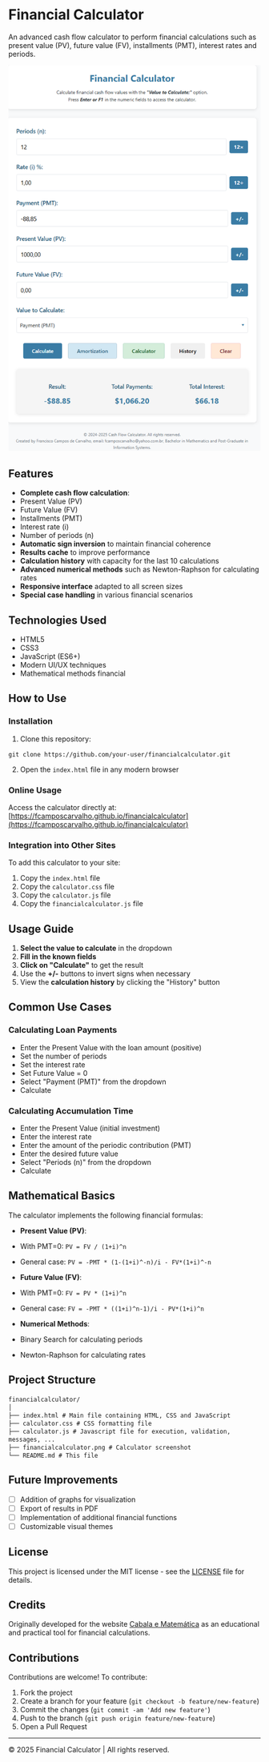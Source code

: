 # Financial Calculator

An advanced cash flow calculator to perform financial calculations such as present value (PV), future value (FV), installments (PMT), interest rates and periods.

![Financial Calculator](https://github.com/fcamposcarvalho/financialcalculator/raw/main/financialcalculator.png)

## Features

- **Complete cash flow calculation**:
- Present Value (PV)
- Future Value (FV)
- Installments (PMT)
- Interest rate (i)
- Number of periods (n)
- **Automatic sign inversion** to maintain financial coherence
- **Results cache** to improve performance
- **Calculation history** with capacity for the last 10 calculations
- **Advanced numerical methods** such as Newton-Raphson for calculating rates
- **Responsive interface** adapted to all screen sizes
- **Special case handling** in various financial scenarios

## Technologies Used

- HTML5
- CSS3
- JavaScript (ES6+)
- Modern UI/UX techniques
- Mathematical methods financial

## How to Use

### Installation

1. Clone this repository:
```
git clone https://github.com/your-user/financialcalculator.git
```
2. Open the `index.html` file in any modern browser

### Online Usage

Access the calculator directly at: [https://fcamposcarvalho.github.io/financialcalculator](https://fcamposcarvalho.github.io/financialcalculator)

### Integration into Other Sites

To add this calculator to your site:

1. Copy the `index.html` file
2. Copy the `calculator.css` file
3. Copy the `calculator.js` file
4. Copy the `financialcalculator.js` file 

## Usage Guide

1. **Select the value to calculate** in the dropdown
2. **Fill in the known fields**
3. **Click on "Calculate"** to get the result
4. Use the **+/-** buttons to invert signs when necessary
5. View the **calculation history** by clicking the "History" button

## Common Use Cases

### Calculating Loan Payments
- Enter the Present Value with the loan amount (positive)
- Set the number of periods
- Set the interest rate
- Set Future Value = 0
- Select "Payment (PMT)" from the dropdown
- Calculate

### Calculating Accumulation Time
- Enter the Present Value (initial investment)
- Enter the interest rate
- Enter the amount of the periodic contribution (PMT)
- Enter the desired future value
- Select "Periods (n)" from the dropdown
- Calculate

## Mathematical Basics

The calculator implements the following financial formulas:

- **Present Value (PV)**:

- With PMT=0: `PV = FV / (1+i)^n`
- General case: `PV = -PMT * (1-(1+i)^-n)/i - FV*(1+i)^-n`

- **Future Value (FV)**:
- With PMT=0: `FV = PV * (1+i)^n`
- General case: `FV = -PMT * ((1+i)^n-1)/i - PV*(1+i)^n`

- **Numerical Methods**:
- Binary Search for calculating periods
- Newton-Raphson for calculating rates

## Project Structure

```
financialcalculator/
│
├── index.html # Main file containing HTML, CSS and JavaScript
├── calculator.css # CSS formatting file
├── calculator.js # Javascript file for execution, validation, messages, ...
├── financialcalculator.png # Calculator screenshot
└── README.md # This file
```

## Future Improvements

- [ ] Addition of graphs for visualization
- [ ] Export of results in PDF
- [ ] Implementation of additional financial functions
- [ ] Customizable visual themes

## License

This project is licensed under the MIT license - see the [LICENSE](LICENSE) file for details.

## Credits

Originally developed for the website [Cabala e Matemática](https://cabalaematematica.com.br/) as an educational and practical tool for financial calculations.

## Contributions

Contributions are welcome! To contribute:

1. Fork the project
2. Create a branch for your feature (`git checkout -b feature/new-feature`)
3. Commit the changes (`git commit -am 'Add new feature'`)
4. Push to the branch (`git push origin feature/new-feature`)
5. Open a Pull Request

---

© 2025 Financial Calculator | All rights reserved.
